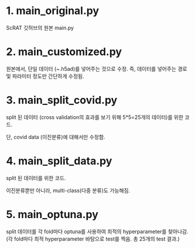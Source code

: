 # 1. main_original.py

ScRAT 깃허브의 원본 main.py

# 2. main_customized.py

원본에서, 단일 데이터 (~.h5ad)를 넣어주는 것으로 수정.
즉, 데이터를 넣어주는 경로 및 파라미터 정도만 간단하게 수정됨.

# 3. main_split_covid.py

split 된 데이터 (cross validation의 효과를 보기 위해 5\*5=25개의 데이터)를 위한 코드.

단, covid data (이진분류)에 대해서만 수정함.

# 4. main_split_data.py

split 된 데이터를 위한 코드.

이진분류뿐만 아니라, multi-class(다중 분류)도 가능해짐.

# 5. main_optuna.py

split 데이터를 각 fold마다 optuna를 사용하여 최적의 hyperparameter를 찾아나감.
(각 fold마다 최적 hyperparameter 바탕으로 test를 찍음. 총 25개의 test 결과.)
